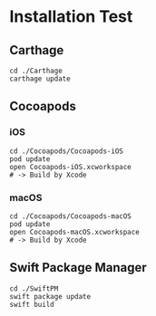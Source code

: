 # Installation Test

## Carthage

```shell
cd ./Carthage
carthage update
```

## Cocoapods

### iOS

```shell
cd ./Cocoapods/Cocoapods-iOS
pod update
open Cocoapods-iOS.xcworkspace
# -> Build by Xcode
```

### macOS

```shell
cd ./Cocoapods/Cocoapods-macOS
pod update
open Cocoapods-macOS.xcworkspace
# -> Build by Xcode
```

## Swift Package Manager

```shell
cd ./SwiftPM
swift package update
swift build
```
